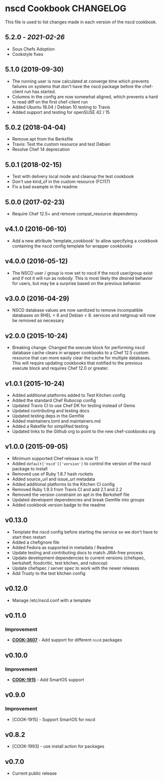 # nscd Cookbook CHANGELOG

This file is used to list changes made in each version of the nscd cookbook.

## 5.2.0 - *2021-02-26*

- Sous Chefs Adoption
- Cookstyle fixes

## 5.1.0 (2019-09-30)

- The running user is now calculated at converge time which prevents failures on systems that don't have the nscd package before the chef-client run has started.
- Columns in the config are now somewhat aligned, which prevents a hard to read diff on the first chef-client run
- Added Ubuntu 18.04 / Debian 10 testing to Travis
- Added support and testing for openSUSE 42 / 15

## 5.0.2 (2018-04-04)

- Remove apt from the Berksfile
- Travis: Test the custom resource and test Debian
- Resolve Chef 14 deprecation

## 5.0.1 (2018-02-15)

- Test with delivery local mode and cleanup the test cookbook
- Don't use kind\_of in the custom resource (FC117)
- Fix a bad example in the readme

## 5.0.0 (2017-02-23)

- Require Chef 12.5+ and remove compat\_resource dependency

## v4.1.0 (2016-06-10)

- Add a new attribute 'template\_cookbook' to allow specifying a cookbook containing the nscd config template for wrapper cookbooks

## v4.0.0 (2016-05-12)

- The NSCD user / group is now set to nscd if the nscd user/group exist and if not it will run as nobody. This is most likely the desired behavior for users, but may be a surprise based on the previous behavior.

## v3.0.0 (2016-04-29)

- NSCD database values are now sanitized to remove incompatible databases on RHEL < 6 and Debian < 8\. services and netgroup will now be removed as necessary

## v2.0.0 (2015-10-24)

- Breaking change: Changed the execute block for performing nscd database cache clears in wrapper cookbooks to a Chef 12.5 custom resource that can more easily clear the cache for multiple databases. This will require updating cookbooks that notified to the previous execute block and requires Chef 12.0 or greater.

## v1.0.1 (2015-10-24)

- Added additional platforms added to Test Kitchen config
- Added the standard Chef Rubocop config
- Updated Travis CI to use Chef DK for testing instead of Gems
- Updated contributing and testing docs
- Updated testing deps in the Gemfile
- Added maintainers.toml and maintainers.md
- Added a Rakefile for simplified testing
- Updated links to the Github org to point to the new chef-cookbooks org

## v1.0.0 (2015-09-05)

- Minimum supported Chef release is now 11
- Added `default['nscd']['version']` to control the version of the nscd package to install
- Removed use of Ruby 1.8.7 hash rockets
- Added source\_url and issue\_url metadata
- Added additional platforms to the Kitchen CI config
- Removed Ruby 1.9.3 from Travis CI and add 2.1 and 2.2
- Removed the version constraint on apt in the Berkshelf file
- Updated developent dependencies and break Gemfile into groups
- Added cookbook version badge to the readme

## v0.13.0

- Template the nscd config before starting the service so we don't have to start then restart
- Added a chefignore file
- Added Fedora as supported in metadata / Readme
- Update testing and contributing docs to match JIRA-free process
- Update development dependencies to current versions (chefspec, berkshelf, foodcritic, test kitchen, and rubocop)
- Update chefspec / server spec to work with the newer releases
- Add Trusty to the test kitchen config

## v0.12.0

- Manage /etc/nscd.conf with a template

## v0.11.0

### Improvement

- **[COOK-3607](https://tickets.chef.io/browse/COOK-3607)** - Add support for different `nscd` packages

## v0.10.0

### Improvement

- **[COOK-1915](https://tickets.chef.io/browse/COOK-1915)** - Add SmartOS support

## v0.9.0

### Improvement

- [COOK-1915] - Support SmartOS for nscd

## v0.8.2

- [COOK-1993] - use install action for packages

## v0.7.0

- Current public release
